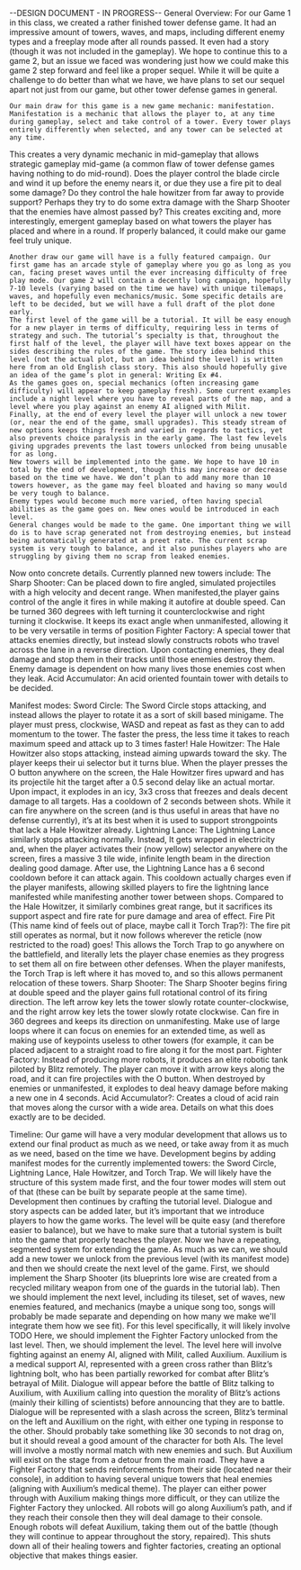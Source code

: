--DESIGN DOCUMENT - IN PROGRESS--
General Overview:
For our Game 1 in this class, we created a rather finished tower defense game. It had an impressive amount of towers, waves, and maps, including different enemy types and a freeplay mode after all rounds passed. It even had a story (though it was not included in the gameplay).
	We hope to continue this to a game 2, but an issue we faced was wondering just how we could make this game 2 step forward and feel like a proper sequel. While it will be quite a challenge to do better than what we have, we have plans to set our sequel apart not just from our game, but other tower defense games in general.

	Our main draw for this game is a new game mechanic: manifestation. Manifestation is a mechanic that allows the player to, at any time during gameplay, select and take control of a tower. Every tower plays entirely differently when selected, and any tower can be selected at any time. 
This creates a very dynamic mechanic in mid-gameplay that allows strategic gameplay mid-game (a common flaw of tower defense games having nothing to do mid-round). Does the player control the blade circle and wind it up before the enemy nears it, or due they use a fire pit to deal some damage? Do they control the hale howitzer from far away to provide support? Perhaps they try to do some extra damage with the Sharp Shooter that the enemies have almost passed by? 
This creates exciting and, more interestingly, emergent gameplay based on what towers the player has placed and where in a round. If properly balanced, it could make our game feel truly unique.

	Another draw our game will have is a fully featured campaign. Our first game has an arcade style of gameplay where you go as long as you can, facing preset waves until the ever increasing difficulty of free play mode. Our game 2 will contain a decently long campaign, hopefully 7-10 levels (varying based on the time we have) with unique tilemaps, waves, and hopefully even mechanics/music. Some specific details are left to be decided, but we will have a full draft of the plot done early.
	The first level of the game will be a tutorial. It will be easy enough for a new player in terms of difficulty, requiring less in terms of strategy and such. The tutorial’s specialty is that, throughout the first half of the level, the player will have text boxes appear on the sides describing the rules of the game. The story idea behind this level (not the actual plot, but an idea behind the level) is written here from an old English class story. This also should hopefully give an idea of the game’s plot in general: Writing Ex #4.
	As the games goes on, special mechanics (often increasing game difficulty) will appear to keep gameplay fresh). Some current examples include a night level where you have to reveal parts of the map, and a level where you play against an enemy AI aligned with Milit.
	Finally, at the end of every level the player will unlock a new tower (or, near the end of the game, small upgrades). This steady stream of new options keeps things fresh and varied in regards to tactics, yet also prevents choice paralysis in the early game. The last few levels giving upgrades prevents the last towers unlocked from being unusable for as long.
	New towers will be implemented into the game. We hope to have 10 in total by the end of development, though this may increase or decrease based on the time we have. We don’t plan to add many more than 10 towers however, as the game may feel bloated and having so many would be very tough to balance.
	Enemy types would become much more varied, often having special abilities as the game goes on. New ones would be introduced in each level.
	General changes would be made to the game. One important thing we will do is to have scrap generated not from destroying enemies, but instead being automatically generated at a preet rate. The current scrap system is very tough to balance, and it also punishes players who are struggling by giving them no scrap from leaked enemies.

Now onto concrete details.
	Currently planned new towers include:
The Sharp Shooter: Can be placed down to fire angled, simulated projectiles with a high velocity and decent range. When manifested,the player gains control of the angle it fires in while making it autofire at double speed. Can be turned 360 degrees with left turning it counterclockwise and right turning it clockwise. It keeps its exact angle when unmanifested, allowing it to be very versatile in terms of position
Fighter Factory: A special tower that attacks enemies directly, but instead slowly constructs robots who travel across the lane in a reverse direction. Upon contacting enemies, they deal damage and stop them in their tracks until those enemies destroy them. Enemy damage is dependent on how many lives those enemies cost when they leak.
Acid Accumulator: An acid oriented fountain tower with details to be decided.

Manifest modes:
Sword Circle: The Sword Circle stops attacking, and instead allows the player to rotate it as a sort of skill based minigame. The player must press, clockwise, WASD and repeat as fast as they can to add momentum to the tower. The faster the press, the less time it takes to reach maximum speed and attack up to 3 times faster!
Hale Howitzer: The Hale Howitzer also stops attacking, instead aiming upwards toward the sky. The player keeps their ui selector but it turns blue. When the player presses the O button anywhere on the screen, the Hale Howitzer fires upward and has its projectile hit the target after a 0.5 second delay like an actual mortar. Upon impact, it explodes in an icy, 3x3 cross that freezes and deals decent damage to all targets. Has a cooldown of 2 seconds between shots. While it can fire anywhere on the screen (and is thus useful in areas that have no defense currently), it’s at its best when it is used to support strongpoints that lack a Hale Howitzer already.
Lightning Lance: The Lightning Lance similarly stops attacking normally. Instead, It gets wrapped in electricity and, when the player activates their (now yellow) selector anywhere on the screen, fires a massive 3 tile wide, infinite length beam in the direction dealing good damage. After use, the Lightning Lance has a 6 second cooldown before it can attack again. This cooldown actually charges even if the player manifests, allowing skilled players to fire the lightning lance manifested while manifesting another tower between shops. Compared to the Hale Howitzer, it similarly combines great range, but it sacrifices its support aspect and fire rate for pure damage and area of effect.
Fire Pit (This name kind of feels out of place, maybe call it Torch Trap?): The fire pit still operates as normal, but it now follows wherever the reticle (now restricted to the road) goes! This allows the Torch Trap to go anywhere on the battlefield, and literally lets the player chase enemies as they progress to set them all on fire between other defenses. When the player manifests, the Torch Trap is left where it has moved to, and so this allows permanent relocation of these towers.
Sharp Shooter: The Sharp Shooter begins firing at double speed and the player gains full rotational control of its firing direction. The left arrow key lets the tower slowly rotate counter-clockwise, and the right arrow key lets the tower slowly rotate clockwise. Can fire in 360 degrees and keeps its direction on unmanifesting. Make use of large loops where it can focus on enemies for an extended time, as well as making use of keypoints useless to other towers (for example, it can be placed adjacent to a straight road to fire along it for the most part.
Fighter Factory: Instead of producing more robots, it produces an elite robotic tank piloted by Blitz remotely. The player can move it with arrow keys along the road, and it can fire projectiles with the O button. When destroyed by enemies or unmanifested, it explodes to deal heavy damage before making a new one in 4 seconds.
Acid Accumulator?: Creates a cloud of acid rain that moves along the cursor with a wide area. Details on what this does exactly are to be decided.

Timeline:
Our game will have a very modular development that allows us to extend our final product as much as we need, or take away from it as much as we need, based on the time we have.
Development begins by adding manifest modes for the currently implemented towers:  the Sword Circle, Lightning Lance, Hale Howitzer, and Torch Trap. We will likely have the structure of this system made first, and the four tower modes will stem out of that (these can be built by separate people at the same time).
Development then continues by crafting the tutorial level. Dialogue and story aspects can be added later, but it’s important that we introduce players to how the game works. The level will be quite easy (and therefore easier to balance), but we have to make sure that a tutorial system is built into the game that properly teaches the player.
Now we have a repeating, segmented system for extending the game. As much as we can, we should add a new tower we unlock from the previous level (with its manifest mode) and then we should create the next level of the game. 
First, we should implement the Sharp Shooter (its blueprints lore wise are created from a recycled military weapon from one of the guards in the tutorial lab). Then we should implement the next level, including its tileset, set of waves, new enemies featured, and mechanics (maybe a unique song too, songs will probably be made separate and depending on how many we make we'll integrate them how we see fit).
For this level specifically, it will likely involve TODO
Here, we should implement the Fighter Factory unlocked from the last level. Then, we should implement the level. The level here will involve fighting against an enemy AI, aligned with Milit, called Auxilium. Auxilium is a medical support AI, represented with a green cross rather than Blitz’s lightning bolt, who has been partially reworked for combat after Blitz’s betrayal of Milit. Dialogue will appear before the battle of Blitz talking to Auxilium, with Auxilium calling into question the morality of Blitz’s actions (mainly their killing of scientists) before announcing that they are to battle. Dialogue will be represented with a slash across the screen, Blitz’s terminal on the left and Auxillium on the right, with either one typing in response to the other. Should probably take something like 30 seconds to not drag on, but it should reveal a good amount of the character for both AIs.
The level will involve a mostly normal match with new enemies and such. But Auxilium will exist on the stage from a detour from the main road. They have a Fighter Factory that sends reinforcements from their side (located near their console), in addition to having several unique towers that heal enemies (aligning with Auxilium’s medical theme). The player can either power through with Auxilium making things more difficult, or they can utilize the Fighter Factory they unlocked. All robots will go along Auxilium’s path, and if they reach their console then they will deal damage to their console. Enough robots will defeat Auxilium, taking them out of the battle (though they will continue to appear throughout the story, repaired). This shuts down all of their healing towers and fighter factories, creating an optional objective that makes things easier.

